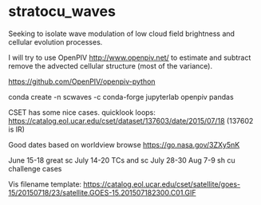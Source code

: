 # stratocu_waves
Seeking to isolate wave modulation of low cloud field brightness and cellular evolution processes. 

I will try to use OpenPIV http://www.openpiv.net/ to estimate and subtract remove the advected cellular structure (most of the variance). 

https://github.com/OpenPIV/openpiv-python

conda create -n scwaves -c conda-forge jupyterlab openpiv pandas



CSET has some nice cases. quicklook loops: https://catalog.eol.ucar.edu/cset/dataset/137603/date/2015/07/18 (137602 is IR)

Good dates based on worldview browse 
https://go.nasa.gov/3ZXy5nK

June 15-18 great sc 
July 14-20 TCs and sc 
July 28-30
Aug 7-9 sh cu challenge cases 


Vis filename template: 
https://catalog.eol.ucar.edu/cset/satellite/goes-15/20150718/23/satellite.GOES-15.201507182300.C01.GIF

